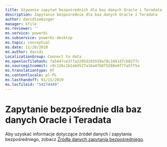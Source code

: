 ```yaml
---
title: Używanie zapytań bezpośrednich dla baz danych Oracle i Teradata w usłudze Power BI
description: Zapytanie bezpośrednie dla baz danych Oracle i Teradata
author: davidiseminger
manager: kfile
ms.reviewer: ''
ms.service: powerbi
ms.subservice: powerbi-desktop
ms.topic: conceptual
ms.date: 11/28/2018
ms.author: davidi
LocalizationGroup: Connect to data
ms.openlocfilehash: 7a5447ce377a3205d293559a78c1041d7cb8277c
ms.sourcegitcommit: c8c126c1b2ab4527a16a4fb8f5208e0f7fa5ff5a
ms.translationtype: HT
ms.contentlocale: pl-PL
ms.lasthandoff: 01/15/2019
ms.locfileid: "54274449"
---
```

# <a name="directquery-for-oracle-and-teradata-databases"></a>Zapytanie bezpośrednie dla baz danych Oracle i Teradata
Aby uzyskać informacje dotyczące źródeł danych i zapytania bezpośredniego, zobacz [Źródła danych zapytania bezpośredniego](desktop-directquery-data-sources.md).


